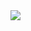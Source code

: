 <img align="left" style="padding-right:2rem width=240 border-radius: 50%" src="https://lh3.googleusercontent.com/nefga8KJo4gvGIXIrKCT-EP2riikx1G2kHIETnMHFZQ-F-kmrOFDdcU8JeMsW6sw-LOvBsNDY2CW36nYtnpBBHhk480ICNxCx0z7LJ0WZrl3SYtxcFoN-Sq1KPKcrQUEJ7ZTT2251RcFOaopsLxSi9Bt3OW2q7Qbq58XBjPGX2-7Tdx6yPakNHhKWXRFFpSi9qdSym8kIKkg4N4zjpbYwZSIiOgQe8SSVDWM6Qc8KhE6HAare92tT3HtMN3B4NBjolf50b0VkA5gxkllQSGwHEW9CArE8gu_uhlg-1nQRgqw963_f7ernVMAc7aFkGH2biJfd8XJIgu62RTrsIGNDUoCsDdjVgd-4GC99fC0O7W0EZr9hCKXSZXgMdfncJehB8j8cmYHihHj2NbTZUCkJf44vswQoeXFvQkP9ycBvfq3AG2enHmFxByLoeaELFu9LT7Uffe3EEjLqOkFjbta177sDkB99qP3LJzuQIGUD5dvhc29j4XZe4yyeZRWi-sT6Gxp5GE5KQ7w55O2wnLMy0hU4Zjvge4qVquq6aybcckGtgPcs-SQx-SgUnVp0CboSt9bExMZSnaLOslejLU7_E0vK8AwYWUES-WRrrLV3OS_mZejVJVCk3GzWqQSGn9g4lGJBYK9A2qxR2j4GxQm25kkakkhWcnnlaNXww6eQhkgiBdF7HpVx8VUCdPT1Dc9ZkNR2AmQTW9tcnKFO4JkBsw=w422-h568-no?authuser=0">
